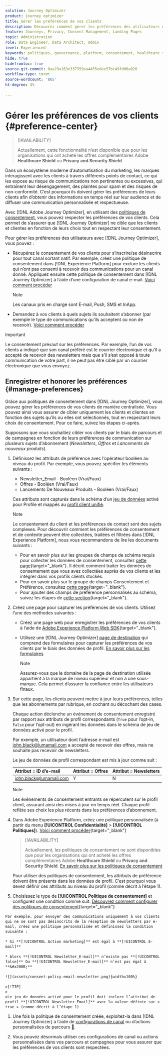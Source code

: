 ```yaml
---
solution: Journey Optimizer
product: journey optimizer
title: Gérer les préférences de vos clients
description: Découvrez comment gérer les préférences des utilisateurs et utilisatrices à l’aide de politiques de consentement
feature: Journeys, Privacy, Consent Management, Landing Pages
topic: Administration
role: Data Engineer, Data Architect, Admin
level: Experienced
keywords: politiques, gouvernance, platform, consentement, healthcare shield
hide: true
hidefromtoc: true
source-git-commit: 0aa29a163e337359ea4455edee57bc49fd06a020
workflow-type: tm+mt
source-wordcount: '865'
ht-degree: 4%

---
```


# Gérer les préférences de vos clients {#preference-center}

>[!AVAILABILITY]
>
>Actuellement, cette fonctionnalité n’est disponible que pour les organisations qui ont acheté les offres complémentaires Adobe **Healthcare Shield** ou **Privacy and Security Shield**.

Dans un écosystème moderne d’automatisation du marketing, les marques interagissent avec les clients à travers différents points de contact, ce qui les expose au risque de communications non pertinentes ou excessives, qui entraînent leur désengagement, des plaintes pour spam et des risques de non-conformité. C’est pourquoi ils doivent gérer les préférences de leurs clients afin d’obtenir des informations en temps réel sur leur audience et de diffuser une communication personnalisée et respectueuse.

Avec [!DNL Adobe Journey Optimizer], en utilisant des [politiques de consentement](consent.md), vous pouvez respecter les préférences de vos clients<!-- in terms of **channels** and **topics**-->. Cela permet de s’assurer que [!DNL Journey Optimizer] ne cible que les clients et clientes en fonction de leurs choix<!-- their preferred channels and on the subscription topics--> tout en respectant leur consentement.

Pour gérer les préférences des utilisateurs avec [!DNL Journey Optimizer], vous pouvez :

* Récupérez le consentement de vos clients pour s’inscrire/se désinscrire pour tout canal sortant natif. Par exemple, créez une politique de consentement dans [!DNL Experience Platform] pour exclure les clients qui n’ont pas consenti à recevoir des communications pour un canal donné. Appliquez ensuite cette politique de consentement dans [!DNL Journey Optimizer] à l’aide d’une configuration de canal e-mail. [Voici comment procéder](consent.md#surface-marketing-actions)

  >[!NOTE]
  >
  >Les canaux pris en charge sont E-mail, Push, SMS et InApp.<!--To check-->

* Demandez à vos clients à quels sujets ils souhaitent s’abonner (par exemple le type de communications qu’ils acceptent ou non de recevoir). [Voici comment procéder](#manage-preferences)

>[!IMPORTANT]
>
>Le consentement prévaut sur les préférences. Par exemple, l’un de vos clients a indiqué que son canal préféré est le courrier électronique et qu’il a accepté de recevoir des newsletters<!-- they are interested in yoga--> mais que s’il s’est opposé à toute communication de votre part, il ne peut pas être ciblé par un courrier électronique que vous envoyez<!-- on yoga-->.

## Enregistrer et honorer les préférences {#manage-preferences}

Grâce aux politiques de consentement dans [!DNL Journey Optimizer], vous pouvez gérer les préférences de vos clients de manière centralisée. Vous pouvez ainsi vous assurer de cibler uniquement les clients et clientes en fonction des sujets qu’ils ou elles ont sélectionnés, tout en respectant leurs choix de consentement. Pour ce faire, suivez les étapes ci-après.

Supposons que vous souhaitiez cibler vos clients par le biais de parcours et de campagnes en fonction de leurs préférences de communication sur plusieurs sujets d’abonnement (*Newsletters*, *Offres* et *Lancements de nouveaux produits*).

1. Définissez les attributs de préférence avec l’opérateur booléen au niveau du profil<!--how??-->. Par exemple, vous pouvez spécifier les éléments suivants :

   * Newsletter_Email - Booléen (Vrai/Faux)
   * Offres - Booléen (Vrai/Faux)
   * Lancements De Nouveaux Produits - Booléen (Vrai/Faux)

   Ces attributs sont capturés dans le schéma d’un [jeu de données](../data/get-started-datasets.md) activé pour Profile et mappés au [profil client unifié](../audience/get-started-profiles.md).

   >[!NOTE]
   >
   >Le consentement du client et les préférences de contact sont des sujets complexes. Pour découvrir comment les préférences de consentement et de contexte peuvent être collectées, traitées et filtrées dans [!DNL Experience Platform], nous vous recommandons de lire les documents suivants :
   >
   >* Pour en savoir plus sur les groupes de champs de schéma requis pour collecter les données de consentement, consultez [cette page](https://experienceleague.adobe.com/fr/docs/experience-platform/landing/governance-privacy-security/consent/adobe/overview){target="_blank"}. Il décrit comment traiter les données de consentement que vous avez collectées auprès de vos clients et les intégrer dans vos profils clients stockés.
   >* Pour en savoir plus sur le groupe de champs Consentement et Préférence, consultez [cette page](https://experienceleague.adobe.com/fr/docs/experience-platform/xdm/field-groups/profile/consents#ingest){target="_blank"}.
   >* Pour ajouter des champs de préférence personnalisés au schéma, suivez les étapes de [cette section](https://experienceleague.adobe.com/fr/docs/experience-platform/landing/governance-privacy-security/consent/adobe/dataset#custom-consent){target="_blank"}.

1. Créez une page pour capturer les préférences de vos clients. Utilisez l’une des méthodes suivantes :

   * Créez une page web pour enregistrer les préférences de vos clients à l’aide de [Adobe Experience Platform Web SDK](https://experienceleague.adobe.com/fr/docs/experience-platform/web-sdk/home){target="_blank"}.

   * Utilisez une [!DNL Journey Optimizer] [page de destination](../landing-pages/create-lp.md) qui comprend des formulaires pour capturer les préférences de vos clients par le biais des données de profil.  [En savoir plus sur les formulaires](../landing-pages/lp-forms.md) <!--Forms not released/announced yet - TBC-->

     >[!NOTE]
     >
     >Assurez-vous que le domaine de la page de destination utilisée appartient à la marque de niveau supérieur et non à une sous-marque. Cela permet d’assurer la confiance entre les utilisateurs finaux. <!--Please clarify-->

1. Sur cette page, les clients peuvent mettre à jour leurs préférences, telles que les abonnements par rubrique, en cochant ou décochant des cases.

   Chaque action déclenche un événement de consentement enregistré par rapport aux attributs de profil correspondants (`True` pour l’opt-in, `False` pour l’opt-out) en ingérant les données dans le schéma de jeu de données activé pour le profil<!-- that contains the corresponding preference fields-->.

   <!--Record your users' preferences through the web page or landing page that you created. The data is saved against the corresponding profile, meaning that the preference data is ingested into a Profile-enabled dataset whose schema contains consent/preference fields.-->

   Par exemple, un utilisateur dont l’adresse e-mail est john.black@lumamail.com a accepté de recevoir des offres, mais ne souhaite pas recevoir de newsletters.

   Le jeu de données de profil correspondant est mis à jour comme suit :

   | Attribut = ID d’e-mail | Attribut = Offres | Attribut = Newsletters |
   |---------|----------|---------|
   | john.black@lumamail.com | Y | N |

   >[!NOTE]
   >
   >Les événements de consentement entrants se répercutent sur le profil client, assurant ainsi des mises à jour en temps réel. Chaque profil reflète ses choix les plus récents dans les préférences d’abonnement.

1. Dans Adobe Experience Platform, créez une politique personnalisée (à partir du menu **[!UICONTROL Confidentialité]** > **[!UICONTROL Politiques]**). [Voici comment procéder](https://experienceleague.adobe.com/docs/experience-platform/data-governance/policies/user-guide.html?lang=fr#create-policy){target="_blank"}

   >[!AVAILABILITY]
   >
   >Actuellement, les politiques de consentement ne sont disponibles que pour les organisations qui ont acheté les offres complémentaires Adobe **Healthcare Shield** ou **Privacy and Security Shield**. [En savoir plus sur les politiques de consentement](consent.md)

   Pour utiliser des politiques de consentement, les attributs de préférence doivent être présents dans les données de profil. C’est pourquoi vous devez définir ces attributs au niveau du profil (comme décrit à l’étape 1).

1. Choisissez le type de **[!UICONTROL Politique de consentement]** et configurez une condition comme suit. [Découvrez comment configurer des politiques de consentement](https://experienceleague.adobe.com/docs/experience-platform/data-governance/policies/user-guide.html?lang=fr#consent-policy){target="_blank"}

<!--Consent policies are comprised of two logical components:

* **If**: The condition that will trigger the policy check, based on a certain marketing action (email, SMS, push, custom action, etc.) being performed, the presence of certain data usage labels, or a combination of the two.

* **Then**: The consent attribute must be present for a profile to be included in the action that triggered the policy. More than one field can also be selected.-->

    Par exemple, pour envoyer des communications uniquement à vos clients qui ne se sont pas désinscrits de la réception de newsletters par e-mail, créez une politique personnalisée et définissez la condition suivante :
    
    * Si **[!UICONTROL Action marketing]** est égal à **[!UICONTROL E-mail]**
    
    * Alors **[!UICONTROL Newsletter_E-mail]** n’existe pas **[!UICONTROL false]** Ou **[!UICONTROL Newsletter_E-mail]** n’est pas égal à **&#x200B;**
    
    ![](assets/consent-policy-email-newsletter.png){width=100%}
    
    >[!TIP]
    >
    >Le jeu de données activé pour le profil doit inclure l’attribut de profil **[!UICONTROL Newsletter_Email]** avec la valeur définie sur « true » (comme décrit à l’étape 1) 

1. Une fois la politique de consentement créée, exploitez-la dans [!DNL Journey Optimizer] à l’aide de [configurations de canal](consent.md#surface-marketing-actions) ou d’actions personnalisées de parcours [&#128279;](consent.md#journey-custom-actions).

1. Vous pouvez désormais utiliser ces configurations de canal ou actions personnalisées dans vos parcours et campagnes pour vous assurer que les préférences de vos clients <!--targeted--> sont respectées.

